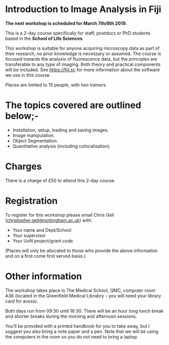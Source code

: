 # **Introduction to Image Analysis in Fiji**

**The next workshop is scheduled for March 7th/8th 2019.**

This is a  2-day course specifically for staff, postdocs or PhD students based in the **School of Life Sciences**.

This workshop is suitable for anyone acquiring microscopy data as part of their research, no prior knowledge is necessary or assumed. The course is focused towards the analysis of fluorescence data, but the principles are transferable to any type of imaging. Both theory and practical components will be included. See <https://fiji.sc> for more information about the software we use in this course. 

Places are limited to 15 people, with two trainers.

# The topics covered are outlined below;-         

* Installation, setup, loading and saving images.         
* Image manipulation.          
* Object Segmentation.    
* Quantitative analysis (including colocalisation).


# Charges

There is a charge of £50 to attend this 2-day course. 

# Registration

To register for this workshop please email Chris Gell (christopher.gell@nottingham.ac.uk) with:

* Your name and Dept/School
* Your supervisor
* Your UoN project/grant code

(Places will only be allocated to those who provide the above information and on a first come first served basis.) 

# Other information

The workshop takes place in The Medical School, QMC, computer room A36 (located in the Greenfield Medical Librabry - you will need your library card for acess).

Both days run from 09:30 until 16:30. There will be an hour long lunch break and shorter breaks during the morning and afternoon sessions. 

You’ll be provided with a printed handbook for you to take away, but I suggest you also bring a note paper and a pen. Note that we will be using the computers in the room so you do not need to bring a laptop.



